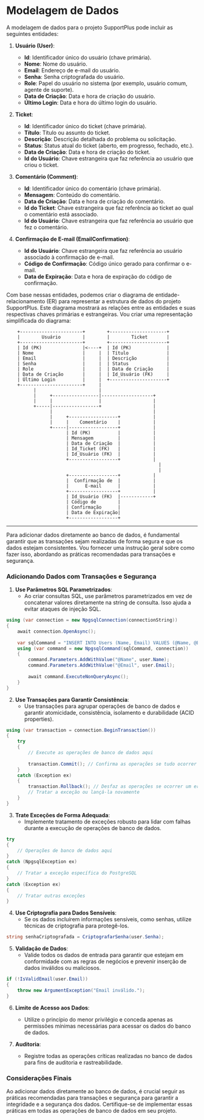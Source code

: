# Modelagem de Dados

A modelagem de dados para o projeto SupportPlus pode incluir as seguintes entidades:

1. **Usuário (User)**:
   - **Id**: Identificador único do usuário (chave primária).
   - **Nome**: Nome do usuário.
   - **Email**: Endereço de e-mail do usuário.
   - **Senha**: Senha criptografada do usuário.
   - **Role**: Papel do usuário no sistema (por exemplo, usuário comum, agente de suporte).
   - **Data de Criação**: Data e hora de criação do usuário.
   - **Último Login**: Data e hora do último login do usuário.

2. **Ticket**:
   - **Id**: Identificador único do ticket (chave primária).
   - **Título**: Título ou assunto do ticket.
   - **Descrição**: Descrição detalhada do problema ou solicitação.
   - **Status**: Status atual do ticket (aberto, em progresso, fechado, etc.).
   - **Data de Criação**: Data e hora de criação do ticket.
   - **Id do Usuário**: Chave estrangeira que faz referência ao usuário que criou o ticket.

3. **Comentário (Comment)**:
   - **Id**: Identificador único do comentário (chave primária).
   - **Mensagem**: Conteúdo do comentário.
   - **Data de Criação**: Data e hora de criação do comentário.
   - **Id do Ticket**: Chave estrangeira que faz referência ao ticket ao qual o comentário está associado.
   - **Id do Usuário**: Chave estrangeira que faz referência ao usuário que fez o comentário.

4. **Confirmação de E-mail (EmailConfirmation)**:
   - **Id do Usuário**: Chave estrangeira que faz referência ao usuário associado à confirmação de e-mail.
   - **Código de Confirmação**: Código único gerado para confirmar o e-mail.
   - **Data de Expiração**: Data e hora de expiração do código de confirmação.

Com base nessas entidades, podemos criar o diagrama de entidade-relacionamento (ER) para representar a estrutura de dados do projeto SupportPlus. Este diagrama mostrará as relações entre as entidades e suas respectivas chaves primárias e estrangeiras. Vou criar uma representação simplificada do diagrama:

```
    +-----------------------+        +---------------------+
    |        Usuário        |        |        Ticket       |
    +-----------------------+        +---------------------+
    | Id (PK)               |<----+  | Id (PK)             |
    | Nome                  |     |  | Título              |
    | Email                 |     |  | Descrição           |
    | Senha                 |     |  | Status              |
    | Role                  |     |  | Data de Criação     |
    | Data de Criação       |     |  | Id_Usuário (FK)     |
    | Último Login          |     |  +---------------------+
    +-----------------------+     |
          |                       |
          |     +-----------------|-------------------+
          |     |                 |                   |
          +-----|-----------------+                   |
                |                                     |
                |     +------------------+            |
                |     |    Comentário    |            |
                +-----|------------------+            |
                      | Id (PK)          |            |
                      | Mensagem         |            |
                      | Data de Criação  |            |
                      | Id_Ticket (FK)   |            |
                      | Id_Usuário (FK)  |            |
                      +------------------+            |
                                                        |
                                                        |
                      +------------------+            |
                      |  Confirmação de  |            |
                      |      E-mail      |            |
                      +------------------+            |
                      | Id_Usuário (FK)  |------------+
                      | Código de        |
                      | Confirmação      |
                      | Data de Expiração|
                      +------------------+
```



---

Para adicionar dados diretamente ao banco de dados, é fundamental garantir que as transações sejam realizadas de forma segura e que os dados estejam consistentes. Vou fornecer uma instrução geral sobre como fazer isso, abordando as práticas recomendadas para transações e segurança.

### Adicionando Dados com Transações e Segurança

1. **Use Parâmetros SQL Parametrizados**:
   - Ao criar consultas SQL, use parâmetros parametrizados em vez de concatenar valores diretamente na string de consulta. Isso ajuda a evitar ataques de injeção SQL.

```csharp
using (var connection = new NpgsqlConnection(connectionString))
{
    await connection.OpenAsync();
    
    var sqlCommand = "INSERT INTO Users (Name, Email) VALUES (@Name, @Email)";
    using (var command = new NpgsqlCommand(sqlCommand, connection))
    {
        command.Parameters.AddWithValue("@Name", user.Name);
        command.Parameters.AddWithValue("@Email", user.Email);
        
        await command.ExecuteNonQueryAsync();
    }
}
```

2. **Use Transações para Garantir Consistência**:
   - Use transações para agrupar operações de banco de dados e garantir atomicidade, consistência, isolamento e durabilidade (ACID properties).

```csharp
using (var transaction = connection.BeginTransaction())
{
    try
    {
        // Execute as operações de banco de dados aqui
        
        transaction.Commit(); // Confirma as operações se tudo ocorrer bem
    }
    catch (Exception ex)
    {
        transaction.Rollback(); // Desfaz as operações se ocorrer um erro
        // Tratar a exceção ou lançá-la novamente
    }
}
```

3. **Trate Exceções de Forma Adequada**:
   - Implemente tratamento de exceções robusto para lidar com falhas durante a execução de operações de banco de dados.

```csharp
try
{
    // Operações de banco de dados aqui
}
catch (NpgsqlException ex)
{
    // Tratar a exceção específica do PostgreSQL
}
catch (Exception ex)
{
    // Tratar outras exceções
}
```

4. **Use Criptografia para Dados Sensíveis**:
   - Se os dados incluírem informações sensíveis, como senhas, utilize técnicas de criptografia para protegê-los.

```csharp
string senhaCriptografada = CriptografarSenha(user.Senha);
```

5. **Validação de Dados**:
   - Valide todos os dados de entrada para garantir que estejam em conformidade com as regras de negócios e prevenir inserção de dados inválidos ou maliciosos.

```csharp
if (!IsValidEmail(user.Email))
{
    throw new ArgumentException("Email inválido.");
}
```

6. **Limite de Acesso aos Dados**:
   - Utilize o princípio do menor privilégio e conceda apenas as permissões mínimas necessárias para acessar os dados do banco de dados.

7. **Auditoria**:
   - Registre todas as operações críticas realizadas no banco de dados para fins de auditoria e rastreabilidade.

### Considerações Finais

Ao adicionar dados diretamente ao banco de dados, é crucial seguir as práticas recomendadas para transações e segurança para garantir a integridade e a segurança dos dados. Certifique-se de implementar essas práticas em todas as operações de banco de dados em seu projeto.
